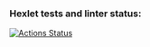 ### Hexlet tests and linter status:
[![Actions Status](https://github.com/n-kosh/layout-designer-project-lvl1/workflows/hexlet-check/badge.svg)](https://github.com/n-kosh/layout-designer-project-lvl1/actions)